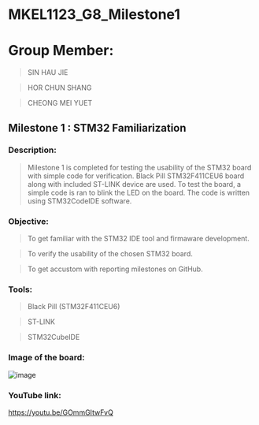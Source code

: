 # MKEL1123_G8_Milestone1
# Group Member:
> SIN HAU JIE 
 
> HOR CHUN SHANG

> CHEONG MEI YUET 

## Milestone 1 : STM32 Familiarization 

### Description:
> Milestone 1 is completed for testing the usability of the STM32 board with simple code for verification. Black Pill STM32F411CEU6 board along with included ST-LINK device are used. To test the board, a simple code is ran to blink the LED on the board. The code is written using STM32CodeIDE software.  

### Objective:

> To get familiar with the STM32 IDE tool and firmaware development.

> To verify the usability of the chosen STM32 board.

> To get accustom with reporting milestones on GitHub.

### Tools:

> Black Pill (STM32F411CEU6) 

> ST-LINK

> STM32CubeIDE 

### Image of the board:
![image](https://user-images.githubusercontent.com/45865379/168460083-41721760-5304-4927-95de-9f458c13acdd.png)

### YouTube link: 
https://youtu.be/GOmmGItwFvQ
